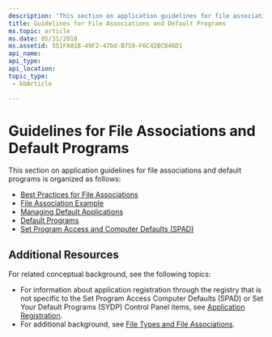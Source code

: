 ```yaml
---
description: 'This section on application guidelines for file associations and default programs is organized as follows:'
title: Guidelines for File Associations and Default Programs
ms.topic: article
ms.date: 05/31/2018
ms.assetid: 551FA018-49F2-47bd-B750-F6C42BCB46D1
api_name: 
api_type: 
api_location: 
topic_type: 
 - kbArticle

---
```


# Guidelines for File Associations and Default Programs

This section on application guidelines for file associations and default programs is organized as follows:

- [Best Practices for File Associations](fa-best-practices.md)
- [File Association Example](fa-sample-scenarios.md)
- [Managing Default Applications](vista-managing-defaults.md)
- [Default Programs](default-programs.md)
- [Set Program Access and Computer Defaults (SPAD)](cpl-setprogramaccess.md)

## Additional Resources

For related conceptual background, see the following topics:

- For information about application registration through the registry that is not specific to the Set Program Access Computer Defaults (SPAD) or Set Your Default Programs (SYDP) Control Panel items, see [Application Registration](app-registration.md).
- For additional background, see [File Types and File Associations](fa-intro.md).

 

 



